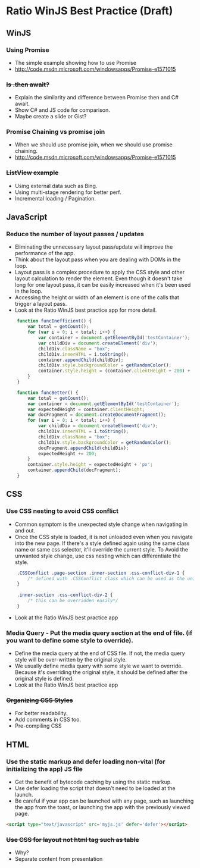 Ratio WinJS Best Practice (Draft)
=================================

WinJS
-----

### Using Promise
* The simple example showing how to use Promise
* http://code.msdn.microsoft.com/windowsapps/Promise-e1571015

### ~~Is .then await?~~
* Explain the similarity and difference between Promise then and C# await.
* Show C# and JS code for comparison.
* Maybe create a slide or Gist?

### Promise Chaining vs promise join
* When we should use promise join, when we should use promise chaining.
* http://code.msdn.microsoft.com/windowsapps/Promise-e1571015

### ~~ListView example~~
* Using external data such as Bing.
* Using multi-stage rendering for better perf.
* Incremental loading / Pagination.


JavaScript
----------

### Reduce the number of layout passes / updates
* Eliminating the unnecessary layout pass/update will improve the performance of the app.
* Think about the layout pass when you are dealing with DOMs in the loop.
* Layout pass is a complex procedure to apply the CSS style and other layout calculation to render the element. Even though it doesn't take long for one layout pass, it can be easily increased when it's been used in the loop.
* Accessing the height or width of an element is one of the calls that trigger a layout pass.
* Look at the Ratio WinJS best practice app for more detail.
```JavaScript
    function funcInefficient() {
        var total = getCount();
        for (var i = 0; i < total; i++) {
            var container = document.getElementById('testContainer');
            var childDiv = document.createElement('div');
            childDiv.className = "box";
            childDiv.innerHTML = i.toString();
            container.appendChild(childDiv);
            childDiv.style.backgroundColor = getRandomColor();
            container.style.height = (container.clientHeight + 200) + 'px';
        }
    }

    function funcBetter() {
        var total = getCount();
        var container = document.getElementById('testContainer');
        var expectedHeight = container.clientHeight;
        var docFragment = document.createDocumentFragment();
        for (var i = 0; i < total; i++) {
            var childDiv = document.createElement('div');
            childDiv.innerHTML = i.toString();
            childDiv.className = "box";
            childDiv.style.backgroundColor = getRandomColor();
            docFragment.appendChild(childDiv);
            expectedHeight += 200;
        }
        container.style.height = expectedHeight + 'px';
        container.appendChild(docFragment);
    }
```

CSS
---

### Use CSS nesting to avoid CSS conflict
* Common symptom is the unexpected style change when navigating in and out.
* Once the CSS style is loaded, it is not unloaded even when you navigate into the new page. If there's a style defined again using the same class name or same css selector, it'll override the current style. To Avoid the unwanted style change, use css nesting which can differentiate the style.
```CSS
	.CSSConflict .page-section .inner-section .css-conflict-div-1 {
		/* defined with .CSSConflict class which can be used as the unique identifier */
	}
	
	.inner-section .css-conflict-div-2 {
		/* this can be overridden easily*/
	}

```
* Look at the Ratio WinJS best practice app

### Media Query - Put the media query section at the end of file. (if you want to define some style to override).
* Define the media query at the end of CSS file. If not, the media query style will be over-written by the original style.
* We usually define media query with some style we want to override. Because it's overriding the original style, it should be defined after the original style is defined.
* Look at the Ratio WinJS best practice app


### ~~Organizing CSS Styles~~
* For better readability.
* Add comments in CSS too.
* Pre-compiling CSS

HTML
----
### Use the static markup and defer loading non-vital (for initializing the app) JS file
* Get the benefit of bytecode caching by using the static markup.
* Use defer loading the script that doesn’t need to be loaded at the launch. 
* Be careful if your app can be launched with any page, such as launching the app from the toast, or launching the app with the previously viewed page.

```HTML
<script type="text/javascript" src='myjs.js' defer='defer'></script>

```

### ~~Use CSS for layout not html tag such as table~~
* Why?
* Separate content from presentation

